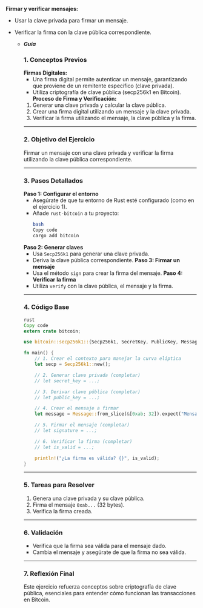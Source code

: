 **Firmar y verificar mensajes:**

- Usar la clave privada para firmar un mensaje.
- Verificar la firma con la clave pública correspondiente.

  - **_Guía_**
    ### 1. **Conceptos Previos**
    **Firmas Digitales:**
    - Una firma digital permite autenticar un mensaje, garantizando que proviene de un remitente específico (clave privada).
    - Utiliza criptografía de clave pública (secp256k1 en Bitcoin).
    **Proceso de Firma y Verificación:**
    1. Generar una clave privada y calcular la clave pública.
    2. Crear una firma digital utilizando un mensaje y la clave privada.
    3. Verificar la firma utilizando el mensaje, la clave pública y la firma.
    ***
    ### 2. **Objetivo del Ejercicio**
    Firmar un mensaje con una clave privada y verificar la firma utilizando la clave pública correspondiente.
    ***
    ### 3. **Pasos Detallados**
    **Paso 1: Configurar el entorno**
    - Asegúrate de que tu entorno de Rust esté configurado (como en el ejercicio 1).
    - Añade `rust-bitcoin` a tu proyecto:
      ```bash
      bash
      Copy code
      cargo add bitcoin

      ```
    **Paso 2: Generar claves**
    - Usa `Secp256k1` para generar una clave privada.
    - Deriva la clave pública correspondiente.
    **Paso 3: Firmar un mensaje**
    - Usa el método `sign` para crear la firma del mensaje.
    **Paso 4: Verificar la firma**
    - Utiliza `verify` con la clave pública, el mensaje y la firma.
    ***
    ### 4. **Código Base**
    ```rust
    rust
    Copy code
    extern crate bitcoin;

    use bitcoin::secp256k1::{Secp256k1, SecretKey, PublicKey, Message, Signature};

    fn main() {
        // 1. Crear el contexto para manejar la curva elíptica
        let secp = Secp256k1::new();

        // 2. Generar clave privada (completar)
        // let secret_key = ...;

        // 3. Derivar clave pública (completar)
        // let public_key = ...;

        // 4. Crear el mensaje a firmar
        let message = Message::from_slice(&[0xab; 32]).expect("Mensaje inválido");

        // 5. Firmar el mensaje (completar)
        // let signature = ...;

        // 6. Verificar la firma (completar)
        // let is_valid = ...;

        println!("¿La firma es válida? {}", is_valid);
    }

    ```
    ***
    ### 5. **Tareas para Resolver**
    1. Genera una clave privada y su clave pública.
    2. Firma el mensaje `0xab...` (32 bytes).
    3. Verifica la firma creada.
    ***
    ### 6. **Validación**
    - Verifica que la firma sea válida para el mensaje dado.
    - Cambia el mensaje y asegúrate de que la firma no sea válida.
    ***
    ### 7. **Reflexión Final**
    Este ejercicio refuerza conceptos sobre criptografía de clave pública, esenciales para entender cómo funcionan las transacciones en Bitcoin.
